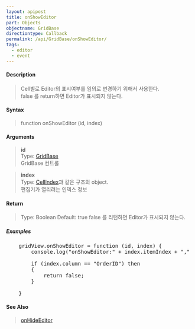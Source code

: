 ```yaml
---
layout: apipost
title: onShowEditor
part: Objects
objectname: GridBase
directiontype: Callback
permalink: /api/GridBase/onShowEditor/
tags:
  - editor
  - event
---
```



#### Description

> Cell별로 Editor의 표시여부를 임의로 변경하기 위해서 사용한다.  
> false 를 return하면 Editor가 표시되지 않는다.

#### Syntax

> function onShowEditor (id, index)  

#### Arguments

> **id**  
> Type: [GridBase](/api/GridBase/)  
> GridBase 컨트롤  

> **index**  
> Type: [CellIndex](/api/types/CellIndex/)과 같은 구조의 object.  
> 편집기가 열리려는  인덱스 정보

#### Return

> Type: Boolean
> Default: true
> false 를 리턴하면 Editor가 표시되지 않는다.  

##### Examples 

<pre class="prettyprint">
	gridView.onShowEditor = function (id, index) { 
    	console.log("onShowEditor:" + index.itemIndex + "," + index.column);  

    	if (index.column == "OrderID") then
    	{
    		return false;  
        }
    
    }
</pre>

#### See Also
> [onHideEditor](/api/GridBase/onHideEditor)